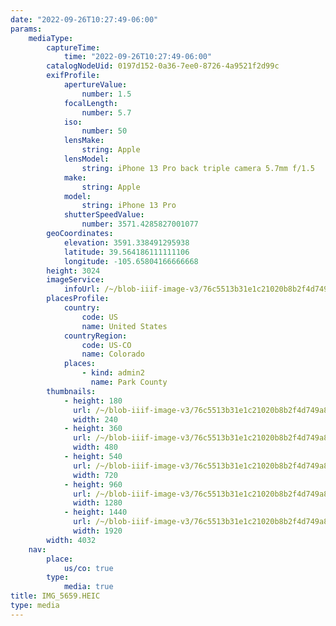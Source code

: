 ```yaml
---
date: "2022-09-26T10:27:49-06:00"
params:
    mediaType:
        captureTime:
            time: "2022-09-26T10:27:49-06:00"
        catalogNodeUid: 0197d152-0a36-7ee0-8726-4a9521f2d99c
        exifProfile:
            apertureValue:
                number: 1.5
            focalLength:
                number: 5.7
            iso:
                number: 50
            lensMake:
                string: Apple
            lensModel:
                string: iPhone 13 Pro back triple camera 5.7mm f/1.5
            make:
                string: Apple
            model:
                string: iPhone 13 Pro
            shutterSpeedValue:
                number: 3571.4285827001077
        geoCoordinates:
            elevation: 3591.338491295938
            latitude: 39.564186111111106
            longitude: -105.65804166666668
        height: 3024
        imageService:
            infoUrl: /~/blob-iiif-image-v3/76c5513b31e1c21020b8b2f4d749a8deaf68e2179b9ee26b240784e2eb813e0f/info.json
        placesProfile:
            country:
                code: US
                name: United States
            countryRegion:
                code: US-CO
                name: Colorado
            places:
                - kind: admin2
                  name: Park County
        thumbnails:
            - height: 180
              url: /~/blob-iiif-image-v3/76c5513b31e1c21020b8b2f4d749a8deaf68e2179b9ee26b240784e2eb813e0f/full/240%2C180/0/default.jpg
              width: 240
            - height: 360
              url: /~/blob-iiif-image-v3/76c5513b31e1c21020b8b2f4d749a8deaf68e2179b9ee26b240784e2eb813e0f/full/480%2C360/0/default.jpg
              width: 480
            - height: 540
              url: /~/blob-iiif-image-v3/76c5513b31e1c21020b8b2f4d749a8deaf68e2179b9ee26b240784e2eb813e0f/full/720%2C540/0/default.jpg
              width: 720
            - height: 960
              url: /~/blob-iiif-image-v3/76c5513b31e1c21020b8b2f4d749a8deaf68e2179b9ee26b240784e2eb813e0f/full/1280%2C960/0/default.jpg
              width: 1280
            - height: 1440
              url: /~/blob-iiif-image-v3/76c5513b31e1c21020b8b2f4d749a8deaf68e2179b9ee26b240784e2eb813e0f/full/1920%2C1440/0/default.jpg
              width: 1920
        width: 4032
    nav:
        place:
            us/co: true
        type:
            media: true
title: IMG_5659.HEIC
type: media
---
```

